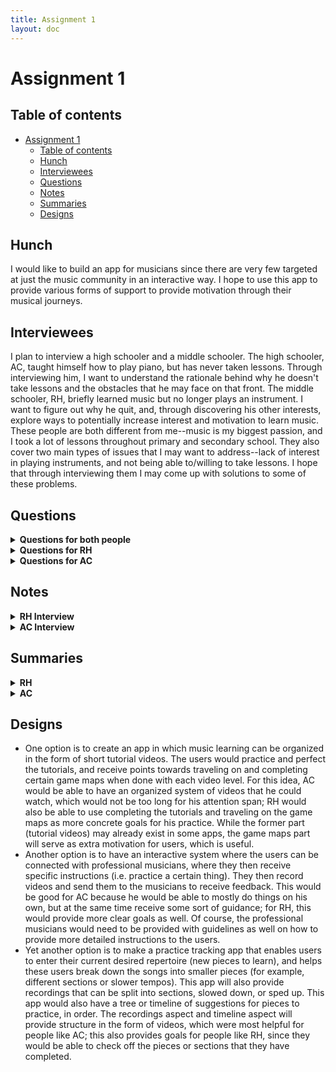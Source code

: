 ```yaml
---
title: Assignment 1
layout: doc
---
```


# Assignment 1

## Table of contents
- [Assignment 1](#assignment-1)
  - [Table of contents](#table-of-contents)
  - [Hunch  ](#hunch--)
  - [Interviewees ](#interviewees-)
  - [Questions ](#questions-)
  - [Notes ](#notes-)
  - [Summaries ](#summaries-)
  - [Designs ](#designs-)

## Hunch  <a name = "hunch"></a>
I would like to build an app for musicians since there are very few targeted at just the music community in an interactive way. I hope to use this app to provide various forms of support to provide motivation through their musical journeys. 

## Interviewees <a name = "interviewees"></a>
I plan to interview a high schooler and a middle schooler. The high schooler, AC, taught himself how to play piano, but has never taken lessons. Through interviewing him, I want to understand the rationale behind why he doesn't take lessons and the obstacles that he may face on that front. The middle schooler, RH, briefly learned music but no longer plays an instrument. I want to figure out why he quit, and, through discovering his other interests, explore ways to potentially increase interest and motivation to learn music. These people are both different from me--music is my biggest passion, and I took a lot of lessons throughout primary and secondary school. They also cover two main types of issues that I may want to address--lack of interest in playing instruments, and not being able to/willing to take lessons. I hope that through interviewing them I may come up with solutions to some of these problems. 

## Questions <a name = "questions"></a>
<details>
<summary><b>Questions for both people</b></summary>

- Would you be available for an interview over the phone? I have some questions related to your hobbies and music, it's for a school project that I'm doing. 
- Are you okay if I write down your answers and publish them? You will be anonymized (I will only use your initials).
- Describe your experience with playing instrumental music
- What about your musical activities did you enjoy and not enjoy? (Followup: explain why you enjoyed/didn't enjoy each of these aspects)
- What were some challenges that you faced during your journey? (Followup: how did you overcome these challenges?)
</details>

<details>
<summary><b>Questions for RH</b></summary>

- Why did you decide to quit? (Followup: which parts did you not like?)
- Tell me about your other interests, especially the ones you spend the most time on (Followup: what about these activities interests you?)
- (Further followup to the other interests question) you surely faced some challenges while pursuing these interests. How did you try to overcome these challenges? Also, why were those challenges more enjoyable?
- If we were to improve certain aspects of learning music, would you enjoy that? [I will be more specific about these aspects once I figure out what the parts he disliked before are]
</details>

<details>
<summary><b>Questions for AC</b></summary>

- Why did you decide to teach yourself how to play piano? (Followup: what are your issues with taking lessons?)
- What were the most challenging and fun parts of teaching yourself how to play piano?
- What resources did you use to learn how to play? Which were helpful and in what way?
- What are your long term goals as a musician?
</details>

## Notes <a name = "notes"></a>
<details>
<summary><b>RH Interview</b></summary>

- **Hi RH, would you be available for an interview over the phone? I have some questions related to your hobbies and music, it's for a school project that I'm doing.:** Yes, I'm available now. How long will it take?
- **It will be about 15 minutes, I expect. Is that alright with you?:** Yes I have plenty of time today.
- **Great! Before we start, are you okay if I write down your answers and publish them? You will be anonymized (I will only use your initials).:** Yes.
- **Describe your experience with playing instrumental music:** I tried learning piano and violin before but quit both after a few months
- **Why did you decide to quit?:** I realized I didn't enjoy the activities and I wanted to explore my other interests instead.
- **What about your musical activities did you not enjoy (especially the aspects that made you quit)?:** I found practicing boring and repetitive. I couldn't see any clear targets and I could not feel the gratification of solving problems.
- **That makes sense, repetition can definitely be boring. Did you enjoy any part of your musical journey though? If so, which one(s)?:** It was fun when I could finally play a piece coherently. I like listening to the final product, it's just the process wasn't fun for me.
- **I see. What were the biggest challenges you faced during your journey?:** I would definitely say a lack of detailed purposes. I didn't know what I was doing until I got to where I wanted to be, which sometimes took a long time.
- **Did you do anything to overcome these challenges?:** I asked my teacher about it, but both times they said to just keep practicing and I will reach the goal, which did not help for me. 
- **I see. So, going on a tangent here, tell me about your other hobbies, especially the ones that you spend the most time on.:** I mostly like developing and playing video games.
- **Ooh that sounds really fun, tell me more!:** Well, for developing, I code in Unity and repeatedly test my code by playing through what I have. In terms of playing games, I like playing Geometry Dash.
- **Coding a game seems really hard! I'm sure you face challenges at some points--what about these challenges makes u enjoy the process?:** I can see the progress more clearly, whereas for practicing music it seems like an endless loop often. 
- **That can definitely be frustrating, I get you there. So, to make sure I understood you correctly, you like that you can feel rewarded during the process as well? Is it by seeing the light at the end of the tunnel, or something else?:** I think it's mostly that I can see clear goals, both the end product and the middle product, whereas for music I can't. 
- **I'm glad you have those goals for your game developing and playing. What are the exact goals?:** For example, for game dev, if my final goal is to make a certain game, my individual goals would be perfecting a certain level or part of the scenery. For playing video games, it was based on beating the different rooms or sections of each level of the game. 
- **Those are definitely much clearer goals. How did you overcome the challenges you faced while pursuing these hobbies (game dev or playing video games) though?:** I could write tests for my games, and I could break things down or watch videos online for when I was trying to play video games.
- **That makes sense. So, if you were provided with smaller goals in music, do you think you would maybe enjoy practicing more?:** I think I definitely would. I actually kept trying to find these goals but always failed to. Somehow my efforts with game dev didn't work on music.
- **Setting goals can definitely be hard, especially smaller or intangible goals. Hopefully you can find a way to set these goals.:** I really hope so too.
- **That was all that I wanted to ask for this interview, thank you for your time.**
</details>

<details>
<summary><b>AC Interview</b></summary>

- **Hi AC, would you be available for an interview over the phone? I have some questions related to your hobbies and music, it's for a school project that I'm doing.:** Sounds fun, I can do it now if you want.
- **Are you okay if I write down these and publish them? You will be anonymized (I will only use your initials).:** Yes.
- **Great. Last thing, this will be about 10 to 15 minutes.:** Sounds good!
- **Describe your experience with playing instrumental music:** I taught myself how to play piano in elementary school and I play on my electrical keyboard whenever I can. Sometimes I can play up to 3 hours a day.
- **That's really cool! 3 hours is a long time. Why did you decide to teach yourself how to play piano?:** I like learning things by myself, I find it much more enjoyable.
- **I get that. So I heard you have never taken lessons. Do you have a reason for this?:** I don't enjoy the format of taking lessons, where I have to sit down and focus for long periods of time. I prefer learning by myself, since the process of exploration is rewarding.
- **It definitely can be! When you learned by yourself, did you use any resources?:** I didn't really except, of course, various sheet music I found online. Maybe some short videos as well.
- **Those are definitely good resources. Which would you say was most helpful and how/why?:** The videos were definitely the most helpful, such as for learning certain techniques and how to read music. 
- **Yep, interactive mediums such as videos seem useful. What would you say were the biggest challenges during your process?:** I think the main problem was that the videos were hard to find, since they were all over the place and not organized into anything useful. 
- **That can be hard for sure! But it's good that you still managed to become so advanced at piano. What would you say was the most fun part of your journey?:** I think it was all really fun! But if I had to pick one, I would have to say the day I could finally play the first Chopin Nocturne. I felt so happy that I could finally play one of my favorite pieces at the time. 
- **That does sound rewarding, I'm glad you were able to enjoy that moment. What are your goals as a musician/pianist moving forward?:** I want to learn some other pieces I really like, such as the Beethoven Waldstein Sonata and maybe even a piano concerto. 
- **Good luck with your goals! Thank you for taking the time to participate in this interview. 
</details>

## Summaries <a name = "summaries"></a>

<details>
<summary><b>RH</b></summary>
This interviewee did not have much passion for music so far, which was expected since I knew before that he "quit both [piano and violin] after a few months". However, it was surprising that he seemed disappointed that he disliked practicing. He even "asked [his] teacher about it", but received ideas that were not helpful. I managed to find out that he does not enjoy tasks where there is only one far away visible goal and nothing tangible or close. He also seemed to have trouble with setting these goals with music. This differed from how he could set goals for other activities such as game dev or playing games. This made sense to me, since setting goals can be hard for some intangible things where you cannot immediately see results, while on the other hand he could set goals like "perfecting a certain level" of a game he was developing or "beating the different rooms" in the game he was playing. I was once again surprised at the end when he said that if he were able to form goals better he would enjoy practicing more; however this did make sense, since he seemed to simply be frustrated about not seeing progress. 
</details>

<details>
<summary><b>AC</b></summary>
This interviewee has always been very passionate about music. I was surprised by his reason for not taking lessons--I thought it had to do with his financial situation, but it turns out he doesn't "enjoy the format of taking lessons", and prefers "learning by [him]self". However, contradictory to his claim that he likes learning by himself, he says that he watched tutorial videos online. Not only that, but he said that "the videos were definitely the most helpful". This led me to believe that it's not that he doesn't like learning from others, it's that he finds long sit-down lessons boring. The reason he still faced obstacles was because "the videos were hard to find...and not organized", so I think that if there was a more systematic way for him to learn piano through short videos or interactive platforms, he would maybe enjoy that more and face less challenges. He seemed really excited when talking about his journey and when he accomplished his goals, which was in line with what I expected from him. Overall, I felt like, although he faced obstacles and has objections to taking lessons, he has a very strong passion for music, and an app could fix the problems he was facing. 
</details>

## Designs <a name = "designs"></a>

- One option is to create an app in which music learning can be organized in the form of short tutorial videos. The users would practice and perfect the tutorials, and receive points towards traveling on and completing certain game maps when done with each video level. For this idea, AC would be able to have an organized system of videos that he could watch, which would not be too long for his attention span; RH would also be able to use completing the tutorials and traveling on the game maps as more concrete goals for his practice. While the former part (tutorial videos) may already exist in some apps, the game maps part will serve as extra motivation for users, which is useful. 
- Another option is to have an interactive system where the users can be connected with professional musicians, where they then receive specific instructions (i.e. practice a certain thing). They then record videos and send them to the musicians to receive feedback. This would be good for AC because he would be able to mostly do things on his own, but at the same time receive some sort of guidance; for RH, this would provide more clear goals as well. Of course, the professional musicians would need to be provided with guidelines as well on how to provide more detailed instructions to the users. 
- Yet another option is to make a practice tracking app that enables users to enter their current desired repertoire (new pieces to learn), and helps these users break down the songs into smaller pieces (for example, different sections or slower tempos). This app will also provide recordings that can be split into sections, slowed down, or sped up. This app would also have a tree or timeline of suggestions for pieces to practice, in order. The recordings aspect and timeline aspect will provide structure in the form of videos, which were most helpful for people like AC; this also provides goals for people like RH, since they would be able to check off the pieces or sections that they have completed. 

